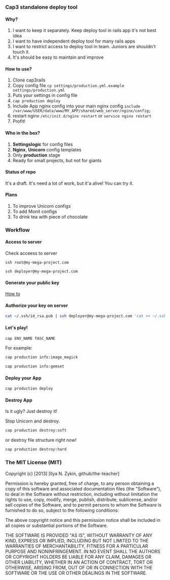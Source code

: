 ### Cap3 standalone deploy tool

#### Why?

1. I want to keep it separately. Keep deploy tool in rails app it's not best idea
2. I want to have independent deploy tool for many rails apps
3. I want to restrict access to deploy tool in team. Juniors are shouldn't touch it.
4. It's should be easy to maintain and improve

#### How to use?

1. Clone cap3rails
2. Copy config file
```cp settings/production.yml.example settings/production.yml```
3. Puts your settings in config file
4. ```cap production deploy```
5. Include App nginx config into your main nginx config
```include /var/www/USER/data/www/MY_APP/shared/web_server/nginx/config;```
6. restart nginx ```/etc/init.d/nginx restart``` or ```service nginx restart```
7. Profit!

#### Who in the box?

1. **Settingslogic** for config files
2. **Nginx**, **Unicorn** config templates
3. Only **production** stage
4. Ready for small projects, but not for giants

#### Status of repo

It's a draft. It's need a lot of work, but it'a alive! You can try it.

#### Plans

1. To improve Unicorn configs
2. To add Monit configs
3. To drink tea with piece of chocolate

### Workflow

#### Access to server

Check acceess to server

```ssh root@my-mega-project.com```

```ssh deployer@my-mega-project.com```

#### Generate your public key

[How to](https://help.github.com/articles/generating-ssh-keys)

#### Authorize your key on server

```sh
cat ~/.ssh/id_rsa.pub | ssh deployer@my-mega-project.com 'cat >> ~/.ssh/authorized_keys'
```

#### Let's play!

```sh
cap ENV_NAME TASC_NAME
```

For example:

```sh
cap production info:image_magick
```

```sh
cap production info:gemset
```

#### Deploy your App

```sh
cap production deploy
```

#### Destroy App

Is it ugly? Just destroy it!

Stop Unicorn and destroy.

```sh
cap production destroy:soft
```

or destroy file structure right now!

```sh
cap production destroy:hard
```

### The MIT License (MIT)

Copyright (c) [2013] [Ilya N. Zykin, github/the-teacher]

Permission is hereby granted, free of charge, to any person obtaining a copy
of this software and associated documentation files (the "Software"), to deal
in the Software without restriction, including without limitation the rights
to use, copy, modify, merge, publish, distribute, sublicense, and/or sell
copies of the Software, and to permit persons to whom the Software is
furnished to do so, subject to the following conditions:

The above copyright notice and this permission notice shall be included in all
copies or substantial portions of the Software.

THE SOFTWARE IS PROVIDED "AS IS", WITHOUT WARRANTY OF ANY KIND, EXPRESS OR
IMPLIED, INCLUDING BUT NOT LIMITED TO THE WARRANTIES OF MERCHANTABILITY,
FITNESS FOR A PARTICULAR PURPOSE AND NONINFRINGEMENT. IN NO EVENT SHALL THE
AUTHORS OR COPYRIGHT HOLDERS BE LIABLE FOR ANY CLAIM, DAMAGES OR OTHER
LIABILITY, WHETHER IN AN ACTION OF CONTRACT, TORT OR OTHERWISE, ARISING FROM,
OUT OF OR IN CONNECTION WITH THE SOFTWARE OR THE USE OR OTHER DEALINGS IN THE
SOFTWARE.
